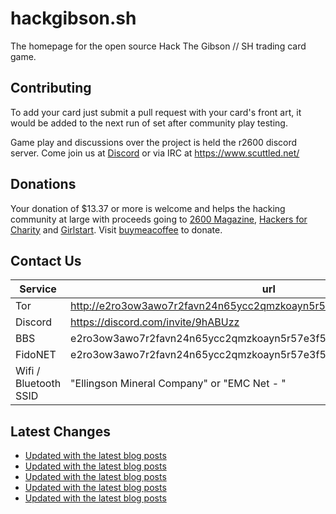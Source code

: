 # hackgibson.sh
The homepage for the open source Hack The Gibson // SH trading card game.


## Contributing

To add your card just submit a pull request with your card's front art, it would be added to the next run of set after community play testing.

Game play and discussions over the project is held the r2600 discord server. Come join us at [Discord](https://discord.com/invite/9hABUzz) or via IRC at https://www.scuttled.net/


## Donations

Your donation of $13.37 or more is welcome and helps the hacking community at large with proceeds going to [2600 Magazine](https://2600.com/), [Hackers for Charity](https://hackersforcharity.org) and [Girlstart](https://girlstart.org).  Visit [buymeacoffee](https://www.buymeacoffee.com/hackgibson.sh) to donate.


## Contact Us

Service | url
-|-
Tor | http://e2ro3ow3awo7r2favn24n65ycc2qmzkoayn5r57e3f56nvjwdcgg32ad.onion
Discord | https://discord.com/invite/9hABUzz
BBS | e2ro3ow3awo7r2favn24n65ycc2qmzkoayn5r57e3f56nvjwdcgg32ad.onion:23
FidoNET | e2ro3ow3awo7r2favn24n65ycc2qmzkoayn5r57e3f56nvjwdcgg32ad.onion:24554
Wifi / Bluetooth SSID | "Ellingson Mineral Company" or "EMC Net - <fidonet address>"

## Latest Changes
<!-- BLOG-POST-LIST:START -->
- [Updated with the latest blog posts](https://github.com/DFW2600/hackgibson.sh/commit/c49b095a1ee5c7db04fb027d5b1f04ea5d3746fa)
- [Updated with the latest blog posts](https://github.com/DFW2600/hackgibson.sh/commit/3ad5a91266f58a5095077e34fce3f97aee6a8a2a)
- [Updated with the latest blog posts](https://github.com/DFW2600/hackgibson.sh/commit/9ba59a8b2aaf236797d3473b23db93d658dc0ca7)
- [Updated with the latest blog posts](https://github.com/DFW2600/hackgibson.sh/commit/8ff7cfaf97c6d659edd2ce519d6373564883cb46)
- [Updated with the latest blog posts](https://github.com/DFW2600/hackgibson.sh/commit/943c2cab1fafcd2e2c8c9e96d318ecec170e3fca)
<!-- BLOG-POST-LIST:END -->
